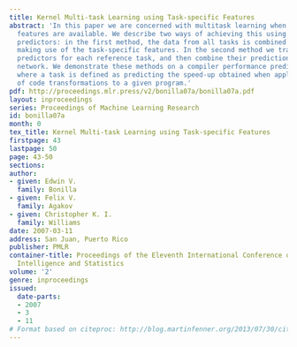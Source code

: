 ```yaml
---
title: Kernel Multi-task Learning using Task-specific Features
abstract: 'In this paper we are concerned with multitask learning when task-specific
  features are available. We describe two ways of achieving this using Gaussian process
  predictors: in the first method, the data from all tasks is combined into one dataset,
  making use of the task-specific features. In the second method we train specific
  predictors for each reference task, and then combine their predictions using a gating
  network. We demonstrate these methods on a compiler performance prediction problem,
  where a task is defined as predicting the speed-up obtained when applying a sequence
  of code transformations to a given program.'
pdf: http://proceedings.mlr.press/v2/bonilla07a/bonilla07a.pdf
layout: inproceedings
series: Proceedings of Machine Learning Research
id: bonilla07a
month: 0
tex_title: Kernel Multi-task Learning using Task-specific Features
firstpage: 43
lastpage: 50
page: 43-50
sections: 
author:
- given: Edwin V.
  family: Bonilla
- given: Felix V.
  family: Agakov
- given: Christopher K. I.
  family: Williams
date: 2007-03-11
address: San Juan, Puerto Rico
publisher: PMLR
container-title: Proceedings of the Eleventh International Conference on Artificial
  Intelligence and Statistics
volume: '2'
genre: inproceedings
issued:
  date-parts:
  - 2007
  - 3
  - 11
# Format based on citeproc: http://blog.martinfenner.org/2013/07/30/citeproc-yaml-for-bibliographies/
---
```

